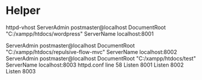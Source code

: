 # Helper
httpd-vhost
<VirtualHost localhost:8001>
    ServerAdmin postmaster@localhost
    DocumentRoot "C:/xampp/htdocs/wordpress"
    ServerName localhost:8001
</VirtualHost>

<VirtualHost localhost:8002>
    ServerAdmin postmaster@localhost
    DocumentRoot "C:/xampp/htdocs/repulsive-flow-mvc"
    ServerName localhost:8002
 </VirtualHost>

<VirtualHost localhost:8003>
    ServerAdmin postmaster@localhost
    DocumentRoot "C:/xampp/htdocs/test"
    ServerName localhost:8003
</VirtualHost>
httpd.conf
line 58
Listen 8001
Listen 8002
Listen 8003
